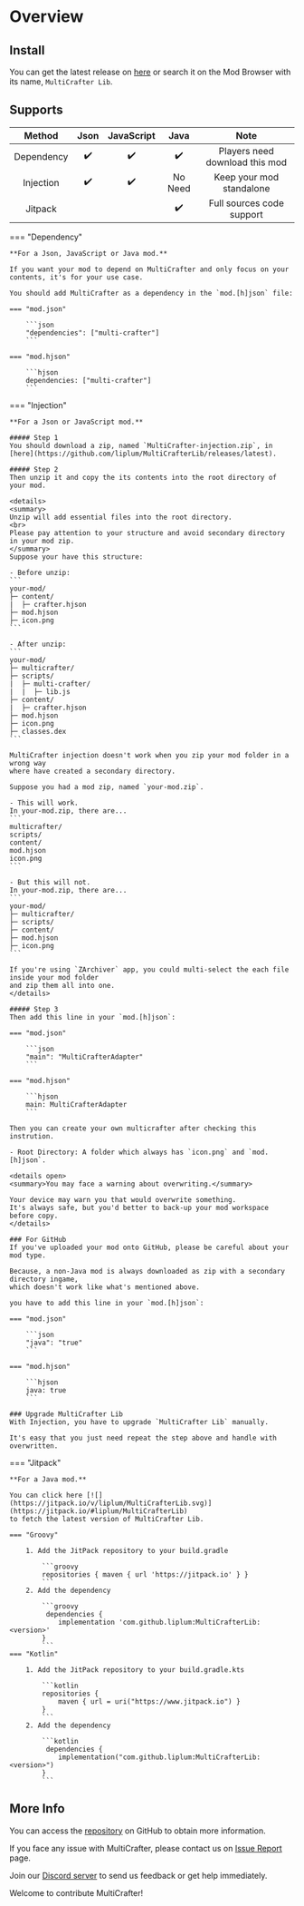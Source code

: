 # Overview

## Install

You can get the latest release on [here](https://github.com/liplum/MultiCrafterLib/releases/latest)
or search it on the Mod Browser with its name, `MultiCrafter Lib`.

## Supports

|   Method   | Json | JavaScript |  Java   |              Note              |
|:----------:|:----:|:----------:|:-------:|:------------------------------:|
| Dependency |  ✔️  |     ✔️     |   ✔️    | Players need download this mod |
| Injection  |  ✔️  |     ✔️     | No Need |    Keep your mod standalone    |
|  Jitpack   |      |            |   ✔️    |   Full sources code support    |

=== "Dependency"

    **For a Json, JavaScript or Java mod.**

    If you want your mod to depend on MultiCrafter and only focus on your contents, it's for your use case.
    
    You should add MultiCrafter as a dependency in the `mod.[h]json` file:
    
    === "mod.json"
    
        ```json
        "dependencies": ["multi-crafter"]
        ```
    
    === "mod.hjson"
    
        ```hjson
        dependencies: ["multi-crafter"]
        ```

=== "Injection"

    **For a Json or JavaScript mod.**

    ##### Step 1
    You should download a zip, named `MultiCrafter-injection.zip`, in [here](https://github.com/liplum/MultiCrafterLib/releases/latest).

    ##### Step 2
    Then unzip it and copy the its contents into the root directory of your mod.

    <details>
    <summary>
    Unzip will add essential files into the root directory.
    <br>
    Please pay attention to your structure and avoid secondary directory in your mod zip.
    </summary>
    Suppose your have this structure:

    - Before unzip:
    ```
    your-mod/
    ├─ content/
    |  ├─ crafter.hjson
    ├─ mod.hjson
    ├─ icon.png
    ```

    - After unzip:
    ```
    your-mod/
    ├─ multicrafter/
    ├─ scripts/
    |  ├─ multi-crafter/
    |  |  ├─ lib.js
    ├─ content/
    |  ├─ crafter.hjson
    ├─ mod.hjson
    ├─ icon.png
    ├─ classes.dex
    ```

    MultiCrafter injection doesn't work when you zip your mod folder in a wrong way 
    where have created a secondary directory.

    Suppose you had a mod zip, named `your-mod.zip`.
    
    - This will work.
    In your-mod.zip, there are...
    ```
    multicrafter/
    scripts/
    content/
    mod.hjson
    icon.png
    ```

    - But this will not.
    In your-mod.zip, there are...
    ```
    your-mod/
    ├─ multicrafter/
    ├─ scripts/
    ├─ content/
    ├─ mod.hjson
    ├─ icon.png
    ```
    
    If you're using `ZArchiver` app, you could multi-select the each file inside your mod folder 
    and zip them all into one.
    </details>

    ##### Step 3
    Then add this line in your `mod.[h]json`:

    === "mod.json"
    
        ```json
        "main": "MultiCrafterAdapter"
        ```
    
    === "mod.hjson"
    
        ```hjson
        main: MultiCrafterAdapter
        ```
    
    Then you can create your own multicrafter after checking this instrution.    
    
    - Root Directory: A folder which always has `icon.png` and `mod.[h]json`.

    <details open>
    <summary>You may face a warning about overwriting.</summary>

    Your device may warn you that would overwrite something.
    It's always safe, but you'd better to back-up your mod workspace before copy.
    </details>

    ### For GitHub
    If you've uploaded your mod onto GitHub, please be careful about your mod type.

    Because, a non-Java mod is always downloaded as zip with a secondary directory ingame,
    which doesn't work like what's mentioned above.

    you have to add this line in your `mod.[h]json`:

    === "mod.json"
    
        ```json
        "java": "true"
        ```
    
    === "mod.hjson"
    
        ```hjson
        java: true
        ```

    ### Upgrade MultiCrafter Lib
    With Injection, you have to upgrade `MultiCrafter Lib` manually.

    It's easy that you just need repeat the step above and handle with overwritten.

=== "Jitpack"

    **For a Java mod.**

    You can click here [![](https://jitpack.io/v/liplum/MultiCrafterLib.svg)](https://jitpack.io/#liplum/MultiCrafterLib)
    to fetch the latest version of MultiCrafter Lib.
    
    === "Groovy"
    
        1. Add the JitPack repository to your build.gradle
        
            ```groovy
            repositories { maven { url 'https://jitpack.io' } }
            ``` 
        2. Add the dependency
        
            ```groovy
             dependencies {
                implementation 'com.github.liplum:MultiCrafterLib:<version>'
            }
            ```
    === "Kotlin"

        1. Add the JitPack repository to your build.gradle.kts
        
            ```kotlin
            repositories {
                maven { url = uri("https://www.jitpack.io") }
            }
            ``` 
        2. Add the dependency
        
            ```kotlin
             dependencies {
                implementation("com.github.liplum:MultiCrafterLib:<version>")
            }
            ```
## More Info

You can access the [repository](https://github.com/liplum/MultiCrafterLib) on GitHub to obtain more information.

If you face any issue with MultiCrafter, please contact us
on [Issue Report](https://github.com/liplum/MultiCrafterLib/issues) page.

Join our [Discord server](https://discord.gg/PDwyxM3waw) to send us feedback or get help immediately.

Welcome to contribute MultiCrafter!
